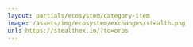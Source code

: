 ```yaml
---
layout: partials/ecosystem/category-item
image: /assets/img/ecosystem/exchanges/stealth.png
url: https://stealthex.io/?to=orbs
---
```

